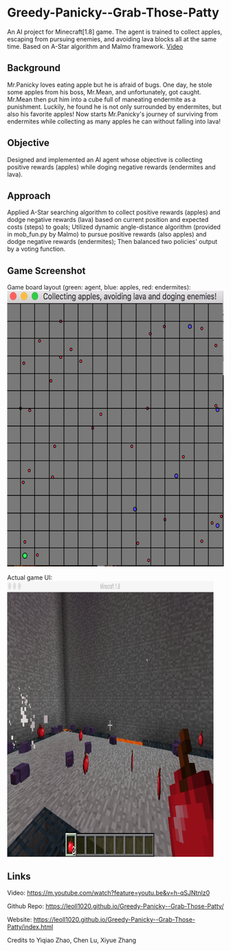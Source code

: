 # Greedy-Panicky--Grab-Those-Patty
An AI project for Minecraft[1.8] game. The agent is trained to collect apples, escaping from pursuing enemies, and avoiding lava blocks all at the same time. Based on A-Star algorithm and Malmo framework. [Video][video ref]

## Background
Mr.Panicky loves eating apple but he is afraid of bugs. One day, he stole some apples from his boss, Mr.Mean, and unfortunately, got caught. Mr.Mean then put him into a cube full of maneating endermite as a punishment. Luckily, he found he is not only surrounded by endermites, but also his favorite apples! Now starts Mr.Panicky's journey of surviving from endermites while collecting as many apples he can without falling into lava!

## Objective
Designed and implemented an AI agent whose objective is collecting positive rewards (apples) while doging negative rewards (endermites and lava).

## Approach
Applied A-Star searching algorithm to collect positive rewards (apples) and dodge negative rewards (lava) based on current position and expected costs (steps) to goals; Utilized dynamic angle-distance algorithm (provided in mob_fun.py by Malmo) to pursue positive rewards (also apples) and dodge negative rewards (endermites); Then balanced two policies' output by a voting function.

## Game Screenshot
Game board layout (green: agent, blue: apples, red: endermites):
<br />
<img src="docs/game_board.png" height="640" width="640" alt=""> <br />

Actual game UI:
<br />
<img src="docs/game_layout.png" height="640" width="480" alt=""> <br />


## Links
Video: https://m.youtube.com/watch?feature=youtu.be&v=h-qSJNtnlz0

Github Repo: https://leoll1020.github.io/Greedy-Panicky--Grab-Those-Patty/

Website: https://leoll1020.github.io/Greedy-Panicky--Grab-Those-Patty/index.html


Credits to Yiqiao Zhao, Chen Lu, Xiyue Zhang

[video ref]: https://www.youtube.com/watch?v=h-qSJNtnlz0
